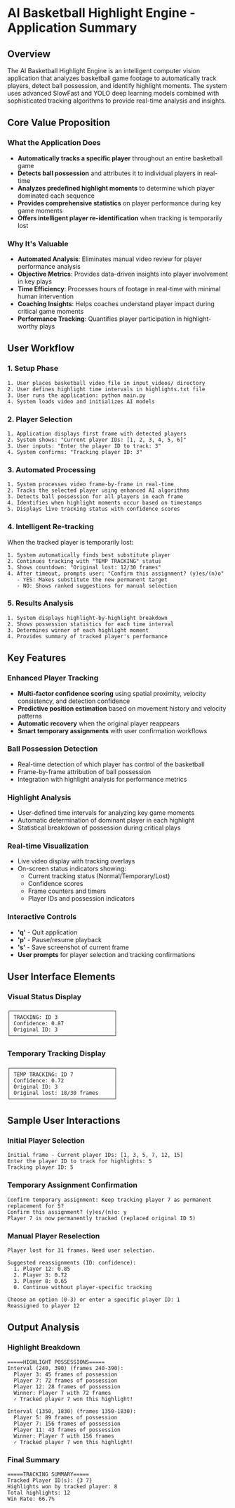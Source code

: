 # AI Basketball Highlight Engine - Application Summary

## Overview

The AI Basketball Highlight Engine is an intelligent computer vision application that analyzes basketball game footage to automatically track players, detect ball possession, and identify highlight moments. The system uses advanced SlowFast and YOLO deep learning models combined with sophisticated tracking algorithms to provide real-time analysis and insights.

## Core Value Proposition

### What the Application Does
- **Automatically tracks a specific player** throughout an entire basketball game
- **Detects ball possession** and attributes it to individual players in real-time
- **Analyzes predefined highlight moments** to determine which player dominated each sequence
- **Provides comprehensive statistics** on player performance during key game moments
- **Offers intelligent player re-identification** when tracking is temporarily lost

### Why It's Valuable
- **Automated Analysis**: Eliminates manual video review for player performance analysis
- **Objective Metrics**: Provides data-driven insights into player involvement in key plays
- **Time Efficiency**: Processes hours of footage in real-time with minimal human intervention
- **Coaching Insights**: Helps coaches understand player impact during critical game moments
- **Performance Tracking**: Quantifies player participation in highlight-worthy plays

## User Workflow

### 1. Setup Phase
```
1. User places basketball video file in input_videos/ directory
2. User defines highlight time intervals in highlights.txt file
3. User runs the application: python main.py
4. System loads video and initializes AI models
```

### 2. Player Selection
```
1. Application displays first frame with detected players
2. System shows: "Current player IDs: [1, 2, 3, 4, 5, 6]"
3. User inputs: "Enter the player ID to track: 3"
4. System confirms: "Tracking player ID: 3"
```

### 3. Automated Processing
```
1. System processes video frame-by-frame in real-time
2. Tracks the selected player using enhanced AI algorithms
3. Detects ball possession for all players in each frame
4. Identifies when highlight moments occur based on timestamps
5. Displays live tracking status with confidence scores
```

### 4. Intelligent Re-tracking
When the tracked player is temporarily lost:
```
1. System automatically finds best substitute player
2. Continues tracking with "TEMP TRACKING" status
3. Shows countdown: "Original lost: 12/30 frames"
4. After timeout, prompts user: "Confirm this assignment? (y)es/(n)o"
   - YES: Makes substitute the new permanent target
   - NO: Shows ranked suggestions for manual selection
```

### 5. Results Analysis
```
1. System displays highlight-by-highlight breakdown
2. Shows possession statistics for each time interval
3. Determines winner of each highlight moment
4. Provides summary of tracked player's performance
```

## Key Features

### **Enhanced Player Tracking**
- **Multi-factor confidence scoring** using spatial proximity, velocity consistency, and detection confidence
- **Predictive position estimation** based on movement history and velocity patterns
- **Automatic recovery** when the original player reappears
- **Smart temporary assignments** with user confirmation workflows

### **Ball Possession Detection**
- Real-time detection of which player has control of the basketball
- Frame-by-frame attribution of ball possession
- Integration with highlight analysis for performance metrics

### **Highlight Analysis**
- User-defined time intervals for analyzing key game moments
- Automatic determination of dominant player in each highlight
- Statistical breakdown of possession during critical plays

### **Real-time Visualization**
- Live video display with tracking overlays
- On-screen status indicators showing:
  - Current tracking status (Normal/Temporary/Lost)
  - Confidence scores
  - Frame counters and timers
  - Player IDs and possession indicators

### **Interactive Controls**
- **'q'** - Quit application
- **'p'** - Pause/resume playback  
- **'s'** - Save screenshot of current frame
- **User prompts** for player selection and tracking confirmations

## User Interface Elements

### Visual Status Display
```
┌─────────────────────────────────┐
│ TRACKING: ID 3                  │
│ Confidence: 0.87                │
│ Original ID: 3                  │
└─────────────────────────────────┘
```

### Temporary Tracking Display
```
┌─────────────────────────────────┐
│ TEMP TRACKING: ID 7             │
│ Confidence: 0.72                │
│ Original ID: 3                  │
│ Original lost: 18/30 frames     │
└─────────────────────────────────┘
```

## Sample User Interactions

### Initial Player Selection
```
Initial frame - Current player IDs: [1, 3, 5, 7, 12, 15]
Enter the player ID to track for highlights: 5
Tracking player ID: 5
```

### Temporary Assignment Confirmation
```
Confirm temporary assignment: Keep tracking player 7 as permanent replacement for 5?
Confirm this assignment? (y)es/(n)o: y
Player 7 is now permanently tracked (replaced original ID 5)
```

### Manual Player Reselection
```
Player lost for 31 frames. Need user selection.

Suggested reassignments (ID: confidence):
  1. Player 12: 0.85
  2. Player 3: 0.72
  3. Player 8: 0.65
  0. Continue without player-specific tracking

Choose an option (0-3) or enter a specific player ID: 1
Reassigned to player 12
```

## Output Analysis

### Highlight Breakdown
```
=====HIGHLIGHT POSSESSIONS=====
Interval (240, 390) (frames 240-390):
  Player 3: 45 frames of possession
  Player 7: 72 frames of possession
  Player 12: 28 frames of possession
  Winner: Player 7 with 72 frames
  ✓ Tracked player 7 won this highlight!

Interval (1350, 1830) (frames 1350-1830):
  Player 5: 89 frames of possession
  Player 7: 156 frames of possession
  Player 11: 43 frames of possession
  Winner: Player 7 with 156 frames
  ✓ Tracked player 7 won this highlight!
```

### Final Summary
```
=====TRACKING SUMMARY=====
Tracked Player ID(s): {3 7}
Highlights won by tracked player: 8
Total highlights: 12
Win Rate: 66.7%
```
